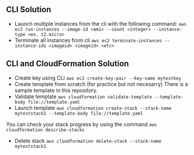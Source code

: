 ## CLI Solution
- Launch multiple instances from the cli with the following command:
``aws ec2 run-instances --image-id <ami> --count <integer> --instance-type <ex. t2.micro>``
- Terminate all instances from cli 
``aws ec2 terminate-instances --instance-ids <imageid> <imageid> <etc>``

## CLI and CloudFormation Solution
- Create key using CLI
``aws ec2 create-key-pair --key-name mytestkey``
- Create template from scratch (for practice but not necesarry) There is a sample template in this repository.
- Validate template
``aws cloudformation validate-template --template-body file://template.yaml``
- Launch template
``aws cloudformation create-stack --stack-name myteststack1 --template-body file://template.yaml``

You can check your stack progress by using the command ``aws cloudformation describe-stacks``

- Delete stack
``aws cloudformation delete-stack --stack-name myteststack1``
